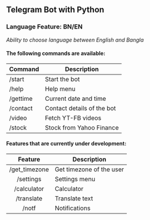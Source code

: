 ## Telegram Bot with Python

### Language Feature: BN/EN
*Ability to choose language between English and Bangla*

#### The following commands are available:
| Command | Description |
|:-------|-----------|
| /start | Start the bot |
| /help | Help menu |
| /gettime | Current date and time |
| /contact | Contact details of the bot |
| /video | Fetch YT-FB videos |
| /stock | Stock from Yahoo Finance |

#### Features that are currently under development:
| Feature | Description |
|:-------:|-----------|
| /get_timezone | Get timezone of the user |
| /settings | Settings menu |
| /calculator | Calculator |
| /translate | Translate text |
| /notf | Notifications |
